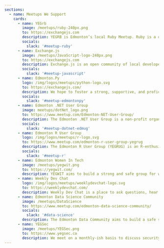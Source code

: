 ```yaml
---
sections:
  - name: Meetups We Support
    cards:
      - name: YEGrb
        image: /meetups/ruby-240px.png
        to: https://exchangejs.com
        description: YEGRB is Edmonton’s local Ruby Meetup. Ruby is a dynamic, open source programming language with a focus on simplicity and productivity. It has an elegant syntax that is natural to read and easy to write.
        socials:
          slack: '#meetup-ruby'
      - name: Exchange.js
        image: /meetups/JavaScript-logo-240px.png
        to: https://exchangejs.com
        description: Exchange.js is an open community of local developers and designers, who meet monthly to discuss a wide range of topics within the JavaScript ecosystem.
        socials:
          slack: '#meetup-javascript'
      - name: Edmonton.Py
        logo: /img/logos/meetups/python-logo.svg
        to: https://exchangejs.com/
        description: We hope to foster a strong, supportive, and proficient Python community in the Edmonton area. Everyone interested in any aspect of Python development is welcome to join.
        socials:
          slack: '#meetup-edmontonpy'
      - name: Edmonton .NET User Group
        image: meetups/dotNet_logo.png
        to: https://www.meetup.com/Edmonton-NET-User-Group/
        description: The Edmonton .NET User Group is a non-profit organization which empowers the IT Professionals and Developers using the Microsoft .NET Framework.
        socials:
          slack: '#meetup-dotnet-edmug'
      - name: Edmonton R User Group
        logo: /img/logos/meetups/r-logo.svg
        to: https://www.meetup.com/edmonton-r-user-group-yegrug
        description: The Edmonton R User Group (YEGRUG) is an R-enthusiast group hosting events on data wrangling to visualization and web development with R. Learn R, hone your skills, network, all skill levels are welcome.
        socials:
          slack: '#meetup-r'
      - name: Edmonton Women In Tech
        image: /meetups/yegwit.png
        to: https://yegwit.com/
        description: YEGWIT aims to build a strong and safe group for women, diverse genders, and allies in tech with the goal of fostering engagement and opportunity, providing mentorship, and creating community. We are establishing a group that allows individuals to share ideas, concerns, thoughts and actions, to create an equitable environment within the industry.
      - name: Weekly Dev Chat
        logo: /img/logos/meetups/weeklydevchat-logo.svg
        to: https://weeklydevchat.com/
        description: Weekly Dev Chat is a place to ask questions, hear different viewpoints, and get to know your fellow developers. Every week there is an initial topic posted to get the discussion started. Sometimes we discuss the initial topic the entire chat, other times the topic changes several times through the natural flow of the conversation. Everyone and anyone is welcome to join as long as you are kind, supportive, and respectful of others.
      - name: Edmonton Data Science Community
        image: /meetups/DataScience
        to: https://www.meetup.com/edmonton-data-science-community/
        socials:
          slack: '#data-science'
        description: The Edmonton Data Community aims to build a safe space for folks in the data space to connect, share knowledge and grow together. Whether you want to talk about Python for Data Analytics or how to transform business requirements into data science products, this will be the place for you.
      - name: YEGSec
        image: /meetups/YEGSec.png
        to: https://www.yegsec.ca
        description: We meet on a monthly-ish basis to discuss security, drink beer, and socialize. If you're into that sort of thing then you should probably join us. If you hate waiting, and who  can blame you, you're more than welcome to join us in Slack. Tweet @yegsec for an invite!
---
```

